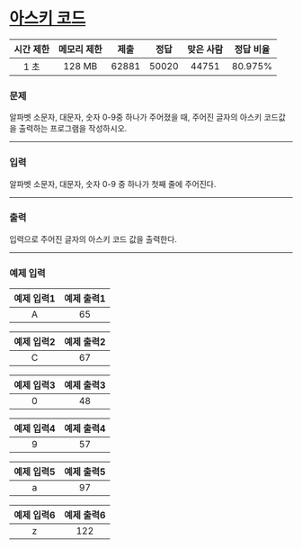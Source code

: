 # [아스키 코드](https://www.acmicpc.net/problem/11654)

<div align = center>

| 시간 제한 | 메모리 제한 |  제출  |  정답  | 맞은 사람 | 정답 비율 |
| :-------: | :---------: | :----: | :----: | :-------: | :-------: |
|   1 초    |   128 MB    | 62881 | 50020  |  44751    |  80.975%  |

</div>

### 문제

알파벳 소문자, 대문자, 숫자 0-9중 하나가 주어졌을 때, 주어진 글자의 아스키 코드값을 출력하는 프로그램을 작성하시오.

---

### 입력

알파벳 소문자, 대문자, 숫자 0-9 중 하나가 첫째 줄에 주어진다.

---

### 출력

입력으로 주어진 글자의 아스키 코드 값을 출력한다.

---

### 예제 입력

| 예제 입력1 | 예제 출력1 |
| :--------: | :--------: |
| A | 65 |

| 예제 입력2 | 예제 출력2 |
| :--------: | :--------: |
| C | 67 |

| 예제 입력3 | 예제 출력3 |
| :--------: | :--------: |
| 0 | 48 |

| 예제 입력4 | 예제 출력4 |
| :--------: | :--------: |
| 9 | 57 |

| 예제 입력5 | 예제 출력5 |
| :--------: | :--------: |
| a | 97 |

| 예제 입력6 | 예제 출력6 |
| :--------: | :--------: |
| z | 122 |